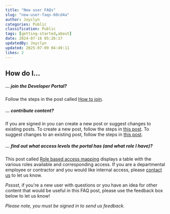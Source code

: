 ```yaml
---
title: "New user FAQs"
slug: "new-user-faqs-60cd4a"
author: Joyclyn
categories: Public
classification: Public
tags: [getting-started,about]
date: 2024-07-16 05:26:17 
updatedBy: Joyclyn
updated: 2025-07-09 04:49:11 
likes: 2
---
```


## How do I...

##### ... join the Developer Portal?
Follow the steps in the post called [How to join](/public/how-to-join-900fe4/).
<br>

##### ... contribute content?
If you are signed in you can create a new post or suggest changes to existing posts.
To create a new post, follow the steps in [this post](/public/How-to-add-a-new-post-using-the-inline-editing-tool/).
To suggest changes to an existing post, follow the steps in [this post](/public/How-to-edit-an-existing-post-in-Developer-Portal/).
<br>



##### ... find out what access levels the portal has (and what role I have)? 
This post called [Role based access mapping](/public/Role-based-access-mapping-in-Developer-Portal/) displays a table with the various roles available and corresponding access.
If you are a departmental employee or contractor and you would like internal access, please [contact us](/contact-us/) to let us know.
<br>

*Psssst*, if you're a new user with questions or you have an idea for other content that would be useful in this FAQ post, please use the feedback box below to let us know! 

*Please note, you must be signed in to send us feedback.*